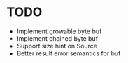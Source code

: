 
# TODO

* Implement growable byte buf
* Implement chained byte buf
* Support size hint on Source
* Better result error semantics for buf
